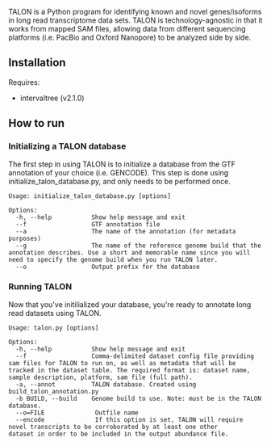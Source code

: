 TALON is a Python program for identifying known and novel genes/isoforms
in long read transcriptome data sets. TALON is technology-agnostic in that it
works from mapped SAM files, allowing data from different sequencing platforms
(i.e. PacBio and Oxford Nanopore) to be analyzed side by side. 

## Installation

Requires:
* intervaltree (v2.1.0)

## How to run

### Initializing a TALON database
The first step in using TALON is to initialize a database from the GTF annotation of your choice (i.e. GENCODE). This step is done using initialize_talon_database.py, and only needs to be performed once.  

```
Usage: initialize_talon_database.py [options]

Options:
  -h, --help           Show help message and exit
  --f                  GTF annotation file
  --a                  The name of the annotation (for metadata purposes)
  --g                  The name of the reference genome build that the annotation describes. Use a short and memorable name since you will need to specify the genome build when you run TALON later.
  --o                  Output prefix for the database
```

### Running TALON
Now that you've initilialized your database, you're ready to annotate long read datasets using TALON. 

```
Usage: talon.py [options]

Options:
  -h, --help           Show help message and exit  
  --f                  Comma-delimited dataset config file providing sam files for TALON to run on, as well as metadata that will be tracked in the dataset table. The required format is: dataset name, sample description, platform, sam file (full path).  
  -a, --annot          TALON database. Created using build_talon_annotation.py  
  -b BUILD, --build    Genome build to use. Note: must be in the TALON database.  
  --o=FILE              Outfile name  
  --encode              If this option is set, TALON will require novel transcripts to be corroborated by at least one other                  dataset in order to be included in the output abundance file.  
```

